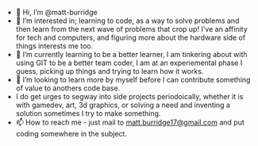 - 👋 Hi, I’m @matt-burridge
- 👀 I’m interested in; learning to code, as a way to solve problems and then learn from the next wave of problems that crop up! I've an affinity for tech and computers, and figuring more about the hardware side of things interests me too. 
- 🌱 I’m currently learning to be a better learner, I am tinkering about with using GIT to be a better team coder, I am at an experiemental phase I guess, picking up things and trying to learn how it works.
- 💞️ I’m looking to learn more by myself before I can contribute something of value to anothers code base.
- I do get urges to segway into side projects periodoically, whether it is with gamedev, art, 3d graphics, or solving a need and inventing a solution sometimes I try to make something. 
- 📫 How to reach me - just mail to matt.burridge17@gmail.com and put coding somewhere in the subject.

<!---
matt-burridge/matt-burridge is a ✨ special ✨ repository because its `README.md` (this file) appears on your GitHub profile.
You can click the Preview link to take a look at your changes.
--->
